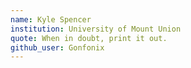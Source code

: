 ```yaml
---
name: Kyle Spencer
institution: University of Mount Union
quote: When in doubt, print it out.
github_user: Gonfonix
---
```

